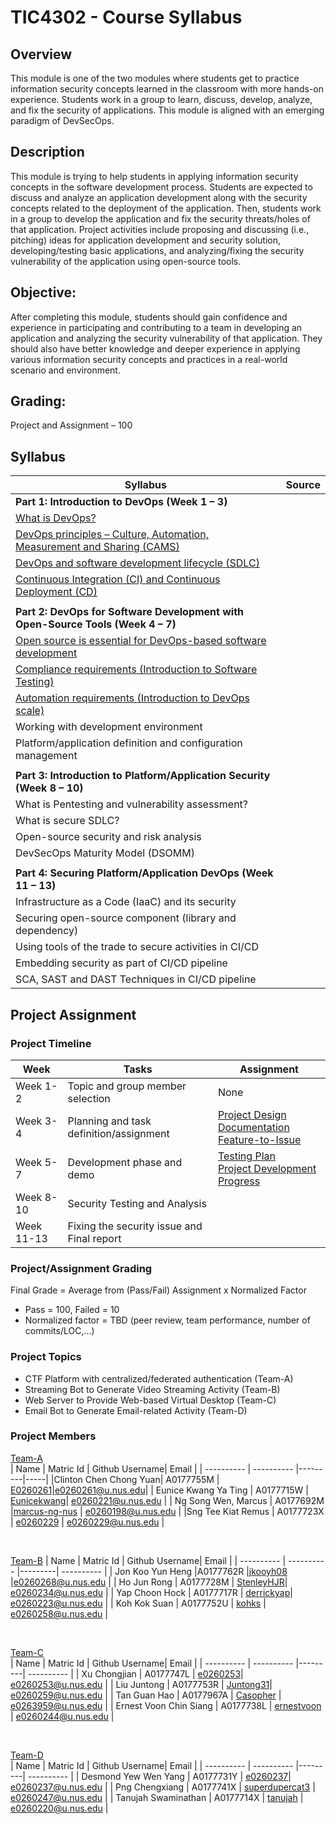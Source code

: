# TIC4302 - Course Syllabus

## Overview 
This module is one of the two modules where students get to practice information security concepts learned in the classroom with more hands-on experience. Students work in a group to learn, discuss, develop, analyze, and fix the security of applications. This module is aligned with an emerging paradigm of DevSecOps. 

## Description
This module is trying to help students in applying information security concepts in the software development process. Students are expected to discuss and analyze an application development along with the security concepts related to the deployment of the application. Then, students work in a group to develop the application and fix the security threats/holes of that application. Project activities include proposing and discussing (i.e., pitching) ideas for application development and security solution, developing/testing basic applications, and analyzing/fixing the security vulnerability of the application using open-source tools. 

## Objective: 
After completing this module, students should gain confidence and experience in participating and contributing to a team in developing an application and analyzing the security vulnerability of that application. They should also have better knowledge and deeper experience in applying various information security concepts and practices in a real-world scenario and environment. 

## Grading:  
Project and Assignment – 100 

## Syllabus

|    Syllabus   |     Source    |
| ------------- | ------------- |
| **Part 1: Introduction to DevOps (Week 1 – 3)**  |   |
| [What is DevOps?](material/Week-2-DevOps.pdf)  |   |
| [DevOps principles – Culture, Automation, Measurement and Sharing (CAMS)](material/Week-2-DevOps.pdf) | |
| [DevOps and software development lifecycle (SDLC)](material/Week-3-CI_CD.pdf) |  |
| [Continuous Integration (CI) and Continuous Deployment (CD)](material/Week-3-CI_CD.pdf) |  |
| | |
| **Part 2: DevOps for Software Development with Open-Source Tools (Week 4 – 7)** |   | 
| [Open source is essential for DevOps-based software development](material/Week-4-DevOps-OpenSource.pdf) |   |
| [Compliance requirements (Introduction to Software Testing)](material/Week-5-Software-Testing.pdf) |   |
| [Automation requirements (Introduction to DevOps scale)](material/Week-6-DevOps-Scaling.pdf) |   |
| Working with development environment |   |
| Platform/application definition and configuration management |   |
| | |
| **Part 3: Introduction to Platform/Application Security (Week 8 – 10)** |   |
| What is Pentesting and vulnerability assessment? |   |
| What is secure SDLC? |   |
| Open-source security and risk analysis |   |
| DevSecOps Maturity Model (DSOMM) |   |
| | |
| **Part 4: Securing Platform/Application DevOps (Week 11 – 13)** |   |
| Infrastructure as a Code (IaaC) and its security |   |
| Securing open-source component (library and dependency) |   |
| Using tools of the trade to secure activities in CI/CD |   |
| Embedding security as part of CI/CD pipeline |   |
| SCA, SAST and DAST Techniques in CI/CD pipeline |   |

## Project Assignment

### Project Timeline

|    Week   |     Tasks   | Assignment |
| --------- | ----------  | ---------- |
| Week 1-2  | Topic and group member selection | None |
| Week 3-4  | Planning and task definition/assignment | [Project Design Documentation](assignment/project-design-assignment.md) </br> [Feature-to-Issue](assignment/feature-to-issue-assignment.md) | 
| Week 5-7  | Development phase and demo | [Testing Plan](assignment/testing-plan-assignment.md) </br> [Project Development Progress](assignment/project-development-assignment.md) |
| Week 8-10 | Security Testing and Analysis | 
| Week 11-13| Fixing the security issue and Final report |

### Project/Assignment Grading

Final Grade = Average from (Pass/Fail) Assignment x Normalized Factor

- Pass = 100, Failed = 10
- Normalized factor = TBD (peer review, team performance, number of commits/LOC,...)

### Project Topics
- CTF Platform with centralized/federated authentication (Team-A) 
- Streaming Bot to Generate Video Streaming Activity (Team-B) 
- Web Server to Provide Web-based Virtual Desktop (Team-C) 
- Email Bot to Generate Email-related Activity (Team-D)

### Project Members

[Team-A](https://github.com/orgs/TIC4302/teams/team-a)  
|     Name   | Matric Id | Github Username| Email |
| ----------  | ---------- |---------|-----|
|Clinton Chen Chong Yuan| A0177755M | [E0260261](https://github.com/E0260261)|e0260261@u.nus.edu|
| Eunice Kwang Ya Ting | A0177715W | [Eunicekwang](https://github.com/Eunicekwang)| e0260221@u.nus.edu |
|	Ng Song Wen, Marcus | A0177692M |[marcus-ng-nus](https://github.com/marcus-ng-nus) | e0260198@u.nus.edu |
|Sng Tee Kiat Remus | A0177723X | [e0260229](https://github.com/sngtk) | e0260229@u.nus.edu |

<br>

[Team-B](https://github.com/orgs/TIC4302/teams/team-b) 
|     Name   | Matric Id | Github Username| Email |
| ----------  | ---------- |---------| ---------- |
| Jon Koo Yun Heng |A0177762R |[jkooyh08](https://github.com/jkooyh08) |e0260268@u.nus.edu |
| Ho Jun Rong | A0177728M | [StenleyHJR](https://github.com/StenleyHJR)| e0260234@u.nus.edu |
| Yap Choon Hock | A0177717R | [derrickyap](https://github.com/derrickyap)| e0260223@u.nus.edu |
| Koh Kok Suan | A0177752U | [kohks](https://github.com/kohks) | e0260258@u.nus.edu |

<br> 

[Team-C](https://github.com/orgs/TIC4302/teams/team-c)  
|     Name   | Matric Id | Github Username| Email |
| ----------  | ---------- |---------| ---------- |
| Xu Chongjian | A0177747L | [e0260253](https://github.com/e0260253)| e0260253@u.nus.edu |
| Liu Juntong | A0177753R | [Juntong31](https://github.com/Juntong31)| e0260259@u.nus.edu |
| Tan Guan Hao | A0177967A | [Casopher](https://github.com/Casopher) | e0263959@u.nus.edu |
| Ernest Voon Chin Siang | A0177738L | [ernestvoon](https://github.com/ernestvoon) | e0260244@u.nus.edu |


<br>

[Team-D](https://github.com/orgs/TIC4302/teams/team-d)  
|     Name   | Matric Id | Github Username| Email |
| ----------  | ---------- |---------| ---------- |
| Desmond Yew Wen Yang | A0177731Y | [e0260237](https://github.com/e0260237)| e0260237@u.nus.edu |
| Png Chengxiang | A0177741X | [superdupercat3](https://github.com/superdupercat3) | e0260247@u.nus.edu |
| Tanujah Swaminathan | A0177714X | [tanujah](https://github.com/tanujah) | e0260220@u.nus.edu | 
